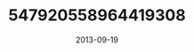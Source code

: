 ---
title: "547920558964419308"
image: "2013-09-19 06.47.22 547920558964419308_46248401"
date: "2013-09-19"
type: "photo"
---